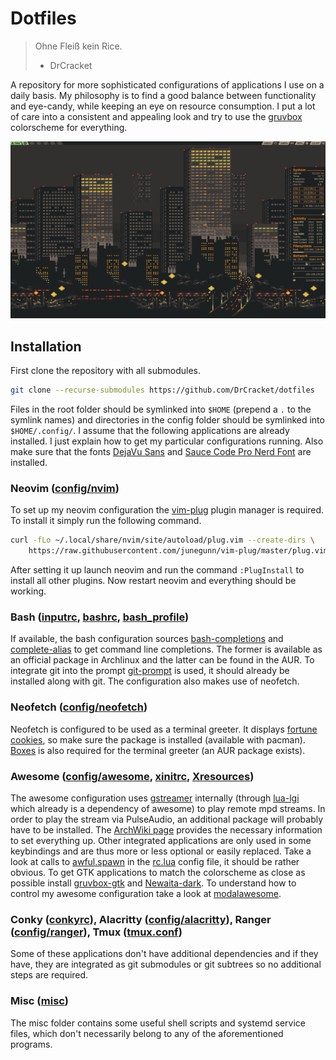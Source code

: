 # Dotfiles

> Ohne Fleiß kein Rice.
> - DrCracket

A repository for more sophisticated configurations of applications I use on a
daily basis. My philosophy is to find a good balance between functionality and
eye-candy, while keeping an eye on resource consumption. I put a lot of care
into a consistent and appealing look and try to use the
[gruvbox](https://github.com/morhetz/gruvbox) colorscheme for everything.

![](.rice.png)

## Installation

First clone the repository with all submodules.

```sh
git clone --recurse-submodules https://github.com/DrCracket/dotfiles
```

Files in the root folder should be symlinked into `$HOME` (prepend a `.` to the
symlink names) and directories in the config folder should be symlinked into
`$HOME/.config/`. I assume that the following applications are already
installed. I just explain how to get my particular configurations running. Also
make sure that the fonts [DejaVu Sans](https://dejavu-fonts.github.io/) and
[Sauce Code Pro Nerd
Font](https://github.com/ryanoasis/nerd-fonts/tree/master/patched-fonts/SourceCodePro)
are installed.

### Neovim ([config/nvim](config/nvim/))
To set up my neovim configuration the
[vim-plug](https://github.com/junegunn/vim-plug) plugin manager is required. To
install it simply run the following command.

```sh
curl -fLo ~/.local/share/nvim/site/autoload/plug.vim --create-dirs \
    https://raw.githubusercontent.com/junegunn/vim-plug/master/plug.vim
```

After setting it up launch neovim and run the command `:PlugInstall` to install
all other plugins. Now restart neovim and everything should be working.

### Bash ([inputrc](inputrc), [bashrc](bashrc), [bash\_profile](bash_profile))
If available, the bash configuration sources
[bash-completions](https://github.com/scop/bash-completion) and
[complete-alias](https://github.com/cykerway/complete-alias) to get command
line completions. The former is available as an official package in Archlinux
and the latter can be found in the AUR. To integrate git into the prompt
[git-prompt](https://github.com/git/git/blob/master/contrib/completion/git-prompt.sh)
is used, it should already be installed along with git.
The configuration also makes use of neofetch.

### Neofetch ([config/neofetch](config/neofetch))
Neofetch is configured to be used as a terminal greeter. It displays [fortune
cookies](https://www.shlomifish.org/open-source/projects/fortune-mod/), so make
sure the package is installed (available with pacman).
[Boxes](https://boxes.thomasjensen.com/) is also required for the terminal
greeter (an AUR package exists).

### Awesome ([config/awesome](config/awesome), [xinitrc](xinitrc), [Xresources](Xresources))
The awesome configuration uses [gstreamer](https://gstreamer.freedesktop.org/)
internally (through [lua-lgi](https://github.com/pavouk/lgi/) which already is
a dependency of awesome) to play remote mpd streams. In order to play the
stream via PulseAudio, an additional package will probably have to be
installed. The [ArchWiki page](https://wiki.archlinux.org/index.php/GStreamer)
provides the necessary information to set everything up. Other integrated
applications are only used in some keybindings and are thus more or less
optional or easily replaced. Take a look at calls to
[awful.spawn](https://awesomewm.org/doc/api/libraries/awful.spawn.html) in the
[rc.lua](config/awesome/rc.lua) config file, it should be rather obvious. To
get GTK applications to match the colorscheme as close as possible install
[gruvbox-gtk](https://github.com/3ximus/gruvbox-gtk) and
[Newaita-dark](https://github.com/cbrnix/Newaita). To understand how to control
my awesome configuration take a look at
[modalawesome](https://github.com/DrCracket/modalawesome).

### Conky ([conkyrc](conkyrc)), Alacritty ([config/alacritty](config/alacritty)), Ranger ([config/ranger](config/ranger)), Tmux ([tmux.conf](tmux.conf))
Some of these applications don't have additional dependencies and if they have,
they are integrated as git submodules or git subtrees so no additional steps
are required.

### Misc ([misc](misc))
The misc folder contains some useful shell scripts and systemd service files,
which don't necessarily belong to any of the aforementioned programs.
